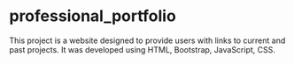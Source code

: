 # professional_portfolio
This project is a website designed to provide users with links to current and past projects. It was developed using HTML, Bootstrap, JavaScript, CSS.
